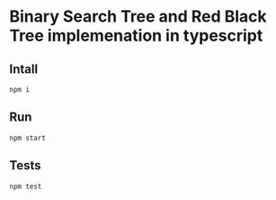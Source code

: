 # Binary Search Tree and Red Black Tree implemenation in typescript

## Intall
```
npm i
```

## Run
```
npm start
```

## Tests
```
npm test
```

